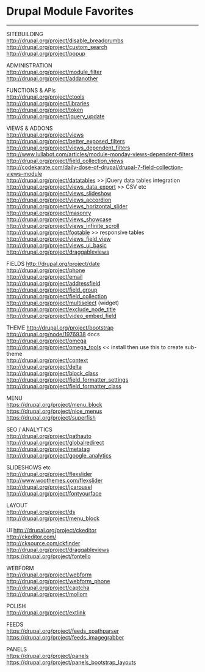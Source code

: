 # Drupal Module Favorites
---

SITEBUILDING  
http://drupal.org/project/disable_breadcrumbs  
http://drupal.org/project/custom_search  
http://drupal.org/project/popup  


ADMINISTRATION  
http://drupal.org/project/module_filter  
http://drupal.org/project/addanother  


FUNCTIONS & APIs  
http://drupal.org/project/ctools  
http://drupal.org/project/libraries  
http://drupal.org/project/token  
http://drupal.org/project/jquery_update  


VIEWS & ADDONS  
http://drupal.org/project/views  
http://drupal.org/project/better_exposed_filters  
http://drupal.org/project/views_dependent_filters  
	http://www.lullabot.com/articles/module-monday-views-dependent-filters  
http://drupal.org/project/field_collection_views  
	http://codekarate.com/daily-dose-of-drupal/drupal-7-field-collection-views-module  
http://drupal.org/project/datatables >> jQuery data tables integration  
http://drupal.org/project/views_data_export >> CSV etc  
http://drupal.org/project/views_slideshow  
http://drupal.org/project/views_accordion  
http://drupal.org/project/views_horizontal_slider  
http://drupal.org/project/masonry  
http://drupal.org/project/views_showcase  
http://drupal.org/project/views_infinite_scroll  
http://drupal.org/project/footable >> responsive tables  
http://drupal.org/project/views_field_view  
http://drupal.org/project/views_ui_basic  
http://drupal.org/project/draggableviews  


FIELDS
http://drupal.org/project/date  
http://drupal.org/project/phone  
http://drupal.org/project/email  
http://drupal.org/project/addressfield  
http://drupal.org/project/field_group  
http://drupal.org/project/field_collection  
http://drupal.org/project/multiselect (widget)  
http://drupal.org/project/exclude_node_title  
http://drupal.org/project/video_embed_field  


THEME
http://drupal.org/project/bootstrap  
	http://drupal.org/node/1976938 docs  
http://drupal.org/project/omega  
http://drupal.org/project/omega_tools << install then use this to create sub-theme  
http://drupal.org/project/context  
http://drupal.org/project/delta  
http://drupal.org/project/block_class  
http://drupal.org/project/field_formatter_settings  
http://drupal.org/project/field_formatter_class  


MENU  
https://drupal.org/project/menu_block  
https://drupal.org/project/nice_menus  
https://drupal.org/project/superfish  


SEO / ANALYTICS  
http://drupal.org/project/pathauto  
http://drupal.org/project/globalredirect  
http://drupal.org/project/metatag  
http://drupal.org/project/google_analytics  


SLIDESHOWS etc  
http://drupal.org/project/flexslider  
	http://www.woothemes.com/flexslider  
http://drupal.org/project/jcarousel  
http://drupal.org/project/fontyourface  

LAYOUT  
http://drupal.org/project/ds  
http://drupal.org/project/menu_block  

UI
http://drupal.org/project/ckeditor  
	http://ckeditor.com/  
	http://cksource.com/ckfinder  
http://drupal.org/project/draggableviews  
https://drupal.org/project/fontello  


WEBFORM  
http://drupal.org/project/webform  
http://drupal.org/project/webform_phone  
http://drupal.org/project/captcha  
http://drupal.org/project/mollom  

POLISH  
http://drupal.org/project/extlink  

FEEDS  
https://drupal.org/project/feeds_xpathparser  
https://drupal.org/project/feeds_imagegrabber  

PANELS  
https://drupal.org/project/panels  
https://drupal.org/project/panels_bootstrap_layouts  












